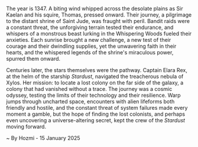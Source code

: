 
The year is 1347.  A biting wind whipped across the desolate plains as Sir Kaelan and his squire, Thomas, pressed onward.  Their journey, a pilgrimage to the distant shrine of Saint Jude, was fraught with peril.  Bandit raids were a constant threat, the unforgiving terrain tested their endurance, and whispers of a monstrous beast lurking in the Whispering Woods fueled their anxieties.  Each sunrise brought a new challenge, a new test of their courage and their dwindling supplies, yet the unwavering faith in their hearts, and the whispered legends of the shrine's miraculous power, spurred them onward.

Centuries later, the stars themselves were the pathway.  Captain Elara Rex, at the helm of the starship *Stardust*, navigated the treacherous nebula of Xylos.  Her mission: to locate a lost colony on the far side of the galaxy, a colony that had vanished without a trace.  The journey was a cosmic odyssey, testing the limits of their technology and their resilience.  Warp jumps through uncharted space, encounters with alien lifeforms both friendly and hostile, and the constant threat of system failures made every moment a gamble, but the hope of finding the lost colonists, and perhaps even uncovering a universe-altering secret, kept the crew of the *Stardust* moving forward.

~ By Hozmi - 15 January 2025

